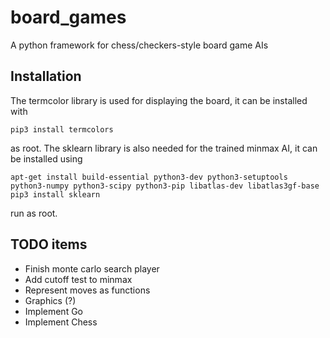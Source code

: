 # board_games
A python framework for chess/checkers-style board game AIs

## Installation
The termcolor library is used for displaying the board, it can be installed with
```
pip3 install termcolors
```
as root.  The sklearn library is also needed for the trained minmax AI, it can be installed using
```
apt-get install build-essential python3-dev python3-setuptools python3-numpy python3-scipy python3-pip libatlas-dev libatlas3gf-base
pip3 install sklearn
```
run as root.

## TODO items
* Finish monte carlo search player
* Add cutoff test to minmax
* Represent moves as functions
* Graphics (?)
* Implement Go
* Implement Chess
